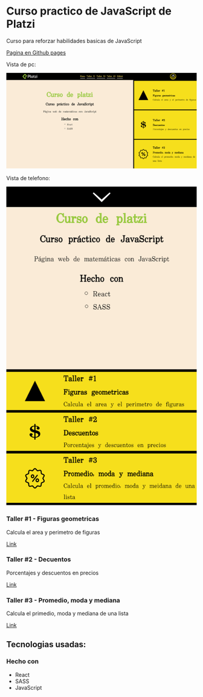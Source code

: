 # Curso practico de JavaScript de Platzi

Curso para reforzar habilidades basicas de JavaScript

[Pagina en Github pages](https://emmanuelfrias.com/curso-platzi-js/#/)

Vista de pc:

![img](./img-pc.png)

Vista de telefono:

![img](./img-mobile.png)

### Taller #1 - Figuras geometricas

Calcula el area y perimetro de figuras

[Link](https://emmanuelfrias.com/curso-platzi-js/#/Figuras)

### Taller #2 - Decuentos

Porcentajes y descuentos en precios

[Link](https://emmanuelfrias.com/curso-platzi-js/#/Descuentos)

### Taller #3 - Promedio, moda y mediana

Calcula el primedio, moda y mediana de una lista

[Link](https://emmanuelfrias.com/curso-platzi-js/#/Estadistica)

## Tecnologias usadas:

### Hecho con

- React
- SASS
- JavaScript


